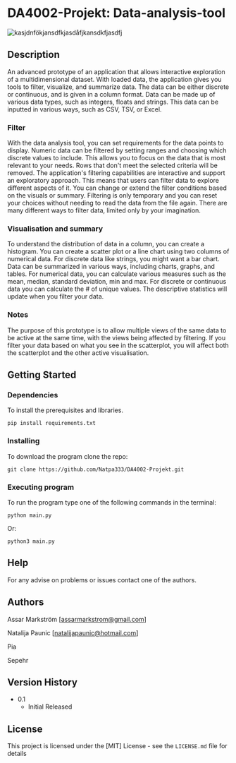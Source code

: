 # DA4002-Projekt: Data-analysis-tool

![kasjdnfökjansdfkjasdåfjkansdkfjasdfj](https://github.com/Natpa333/DA4002-Projekt/blob/main/Images/projectexample.png)

## Description

An advanced prototype of an application that allows interactive exploration of a multidimensional dataset. With loaded data, the application gives you tools to filter, visualize, and summarize data. The data can be either discrete or continuous, and is given in a column format. Data can be made up of various data types, such as integers, floats and strings. This data can be inputted in various ways, such as CSV, TSV, or Excel.

### Filter

With the data analysis tool, you can set requirements for the data points to display. Numeric data can be filtered by setting ranges and choosing which discrete values to include. This allows you to focus on the data that is most relevant to your needs. Rows that don't meet the selected criteria will be removed. The application's filtering capabilities are interactive and support an exploratory approach. This means that users can filter data to explore different aspects of it. You can change or extend the filter conditions based on the visuals or summary. Filtering is only temporary and you can reset your choices without needing to read the data from the file again. There are many different ways to filter data, limited only by your imagination.

### Visualisation and summary

To understand the distribution of data in a column, you can create a histogram. You can create a scatter plot or a line chart using two columns of numerical data. For discrete data like strings, you might want a bar chart. Data can be summarized in various ways, including charts, graphs, and tables. For numerical data, you can calculate various measures such as the mean, median, standard deviation, min and max. For discrete or continuous data you can calculate the # of unique values. The descriptive statistics will update when you filter your data. 

### Notes

The purpose of this prototype is to allow multiple views of the same data to be active at the same time, with the views being affected by filtering. If you filter your data based on what you see in the scatterplot, you will affect both the scatterplot and the other active  visualisation.


## Getting Started

### Dependencies

To install the prerequisites and libraries.
```
pip install requirements.txt
```

### Installing

To download the program clone the repo:
```
git clone https://github.com/Natpa333/DA4002-Projekt.git
```

### Executing program

To run the program type one of the following commands in the terminal:
```
python main.py
```
Or:
```
python3 main.py
```

## Help

For any advise on problems or issues contact one of the authors.

## Authors

Assar Markström
[assarmarkstrom@gmail.com]

Natalija Paunic
[natalijapaunic@hotmail.com]

Pia

Sepehr

## Version History

* 0.1
    * Initial Released

## License

This project is licensed under the [MIT] License - see the `LICENSE.md` file for details

